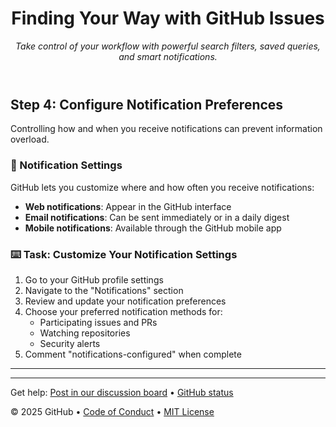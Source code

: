 <header>

<!--
  <<< Author notes: Course header >>>
  Include a 1280×640 image, course title in sentence case, and a concise description in emphasis.
  In your repository settings: enable template repository, add your 1280×640 social image, auto delete head branches.
  Add your open source license, GitHub uses MIT license.
-->

# Finding Your Way with GitHub Issues

_Take control of your workflow with powerful search filters, saved queries, and smart notifications._

</header>

## Step 4: Configure Notification Preferences

Controlling how and when you receive notifications can prevent information overload.

### 🔔 Notification Settings

GitHub lets you customize where and how often you receive notifications:

- **Web notifications**: Appear in the GitHub interface
- **Email notifications**: Can be sent immediately or in a daily digest
- **Mobile notifications**: Available through the GitHub mobile app

### :keyboard: Task: Customize Your Notification Settings

1. Go to your GitHub profile settings
2. Navigate to the "Notifications" section
3. Review and update your notification preferences
4. Choose your preferred notification methods for:
   - Participating issues and PRs
   - Watching repositories
   - Security alerts
5. Comment "notifications-configured" when complete

---

<footer>

<!--
  <<< Author notes: Footer >>>
  Add a link to get support, GitHub status page, code of conduct, license link.
-->

---

Get help: [Post in our discussion board](https://github.com/orgs/skills/discussions/categories/issue-management) &bull; [GitHub status](https://www.githubstatus.com/)

&copy; 2025 GitHub &bull; [Code of Conduct](https://www.contributor-covenant.org/version/2/1/code_of_conduct/code_of_conduct.md) &bull; [MIT License](https://gh.io/mit)

</footer>

